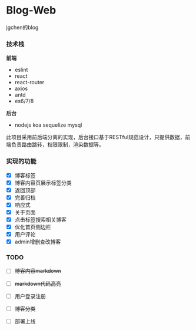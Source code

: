 # Blog-Web
jgchen的blog
### 技术栈
**前端**
* eslint
* react
* react-router
* axios
* antd
* es6/7/8

**后台**
* nodejs koa sequelize mysql

此项目采用前后端分离的实现，后台接口基于RESTful规范设计，只提供数据，前端负责路由跳转，权限限制，渲染数据等。
### 实现的功能
* [x] 博客标签
* [x] 博客内容页展示标签分类
* [x] 返回顶部
* [x] 完善归档
* [x] 响应式
* [x] 关于页面
* [x] 点击标签搜索相关博客
* [x] 优化首页侧边栏
* [x] 用户评论
* [x] admin增删查改博客

### TODO
* [ ] ~~博客内容markdown~~
* [ ] ~~markdown代码高亮~~
* [ ] 用户登录注册
* [ ] ~~博客分类~~
* [ ] 部署上线


